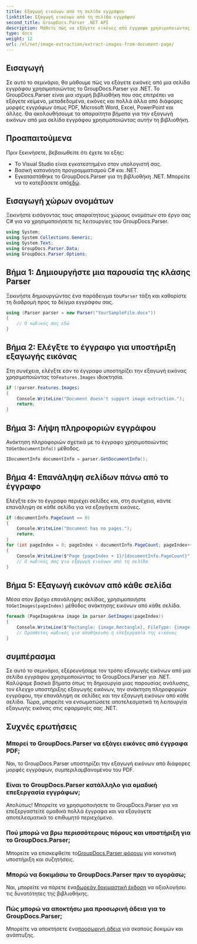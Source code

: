```yaml
---
title: Εξαγωγή εικόνων από τη σελίδα εγγράφου
linktitle: Εξαγωγή εικόνων από τη σελίδα εγγράφου
second_title: GroupDocs.Parser .NET API
description: Μάθετε πώς να εξάγετε εικόνες από έγγραφα χρησιμοποιώντας το GroupDocs.Parser για .NET. Βελτιώστε τις δυνατότητες επεξεργασίας εγγράφων σας.
type: docs
weight: 12
url: /el/net/image-extraction/extract-images-from-document-page/
---
```

## Εισαγωγή
Σε αυτό το σεμινάριο, θα μάθουμε πώς να εξάγετε εικόνες από μια σελίδα εγγράφου χρησιμοποιώντας το GroupDocs.Parser για .NET. Το GroupDocs.Parser είναι μια ισχυρή βιβλιοθήκη που σας επιτρέπει να εξάγετε κείμενο, μεταδεδομένα, εικόνες και πολλά άλλα από διάφορες μορφές εγγράφων όπως PDF, Microsoft Word, Excel, PowerPoint και άλλες. Θα ακολουθήσουμε τα απαραίτητα βήματα για την εξαγωγή εικόνων από μια σελίδα εγγράφου χρησιμοποιώντας αυτήν τη βιβλιοθήκη.
## Προαπαιτούμενα
Πριν ξεκινήσετε, βεβαιωθείτε ότι έχετε τα εξής:
- Το Visual Studio είναι εγκατεστημένο στον υπολογιστή σας.
- Βασική κατανόηση προγραμματισμού C# και .NET.
- Εγκαταστάθηκε το GroupDocs.Parser για τη βιβλιοθήκη .NET. Μπορείτε να το κατεβάσετε από[εδώ](https://releases.groupdocs.com/parser/net/).

## Εισαγωγή χώρων ονομάτων
Ξεκινήστε εισάγοντας τους απαραίτητους χώρους ονομάτων στο έργο σας C# για να χρησιμοποιήσετε τις λειτουργίες του GroupDocs.Parser.
```csharp
using System;
using System.Collections.Generic;
using System.Text;
using GroupDocs.Parser.Data;
using GroupDocs.Parser.Options;
```
## Βήμα 1: Δημιουργήστε μια παρουσία της κλάσης Parser
 Ξεκινήστε δημιουργώντας ένα παράδειγμα του`Parser` τάξη και καθορίστε τη διαδρομή προς το δείγμα εγγράφου σας.
```csharp
using (Parser parser = new Parser("YourSampleFile.docx"))
{
    // Ο κωδικός σας εδώ
}
```
## Βήμα 2: Ελέγξτε το έγγραφο για υποστήριξη εξαγωγής εικόνας
 Στη συνέχεια, ελέγξτε εάν το έγγραφο υποστηρίζει την εξαγωγή εικόνας χρησιμοποιώντας το`Features.Images` ιδιοκτησία.
```csharp
if (!parser.Features.Images)
{
    Console.WriteLine("Document doesn't support image extraction.");
    return;
}
```
## Βήμα 3: Λήψη πληροφοριών εγγράφου
 Ανάκτηση πληροφοριών σχετικά με το έγγραφο χρησιμοποιώντας το`GetDocumentInfo()` μέθοδος.
```csharp
IDocumentInfo documentInfo = parser.GetDocumentInfo();
```
## Βήμα 4: Επανάληψη σελίδων πάνω από το έγγραφο
Ελέγξτε εάν το έγγραφο περιέχει σελίδες και, στη συνέχεια, κάντε επανάληψη σε κάθε σελίδα για να εξαγάγετε εικόνες.
```csharp
if (documentInfo.PageCount == 0)
{
    Console.WriteLine("Document has no pages.");
    return;
}
for (int pageIndex = 0; pageIndex < documentInfo.PageCount; pageIndex++)
{
    Console.WriteLine($"Page {pageIndex + 1}/{documentInfo.PageCount}");
    // Ο κωδικός σας για εξαγωγή εικόνων από τη σελίδα
}
```
## Βήμα 5: Εξαγωγή εικόνων από κάθε σελίδα
 Μέσα στον βρόχο επανάληψης σελίδας, χρησιμοποιήστε το`GetImages(pageIndex)` μέθοδος ανάκτησης εικόνων από κάθε σελίδα.
```csharp
foreach (PageImageArea image in parser.GetImages(pageIndex))
{
    Console.WriteLine($"Rectangle: {image.Rectangle}, FileType: {image.FileType}");
    // Πρόσθετος κωδικός για αποθήκευση ή επεξεργασία της εικόνας
}
```

## συμπέρασμα
Σε αυτό το σεμινάριο, εξερευνήσαμε τον τρόπο εξαγωγής εικόνων από μια σελίδα εγγράφου χρησιμοποιώντας το GroupDocs.Parser για .NET. Καλύψαμε βασικά βήματα όπως τη δημιουργία μιας παρουσίας ανάλυσης, τον έλεγχο υποστήριξης εξαγωγής εικόνων, την ανάκτηση πληροφοριών εγγράφου, την επανάληψη σε σελίδες και την εξαγωγή εικόνων από κάθε σελίδα. Τώρα, μπορείτε να ενσωματώσετε αποτελεσματικά τη λειτουργία εξαγωγής εικόνας στις εφαρμογές σας .NET.

## Συχνές ερωτήσεις
### Μπορεί το GroupDocs.Parser να εξάγει εικόνες από έγγραφα PDF;
Ναι, το GroupDocs.Parser υποστηρίζει την εξαγωγή εικόνων από διάφορες μορφές εγγράφων, συμπεριλαμβανομένου του PDF.
### Είναι το GroupDocs.Parser κατάλληλο για ομαδική επεξεργασία εγγράφων;
Απολύτως! Μπορείτε να χρησιμοποιήσετε το GroupDocs.Parser για να επεξεργαστείτε ομαδικά πολλά έγγραφα και να εξαγάγετε αποτελεσματικά το επιθυμητό περιεχόμενο.
### Πού μπορώ να βρω περισσότερους πόρους και υποστήριξη για το GroupDocs.Parser;
 Μπορείτε να επισκεφθείτε το[GroupDocs.Parser φόρουμ](https://forum.groupdocs.com/c/parser/17) για κοινοτική υποστήριξη και συζητήσεις.
### Μπορώ να δοκιμάσω το GroupDocs.Parser πριν το αγοράσω;
 Ναι, μπορείτε να πάρετε ένα[δωρεάν δοκιμαστική έκδοση](https://releases.groupdocs.com/) να αξιολογήσει τις δυνατότητες της βιβλιοθήκης.
### Πώς μπορώ να αποκτήσω μια προσωρινή άδεια για το GroupDocs.Parser;
 Μπορείτε να αποκτήσετε ένα[προσωρινή άδεια](https://purchase.groupdocs.com/temporary-license/) για σκοπούς δοκιμών και ανάπτυξης.